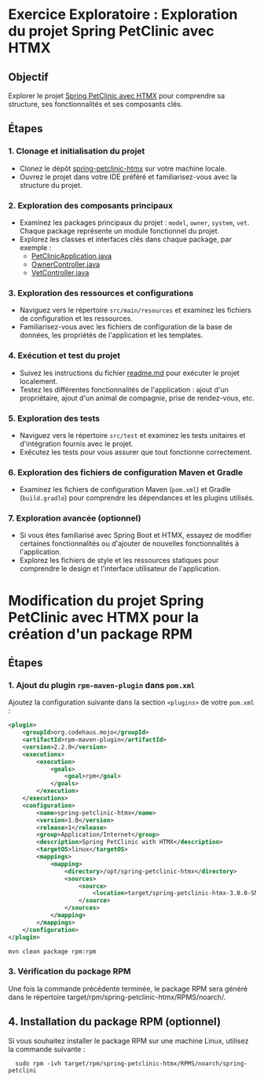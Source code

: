 # Exercice Exploratoire : Exploration du projet Spring PetClinic avec HTMX

## Objectif
Explorer le projet [Spring PetClinic avec HTMX](https://github.com/spring-petclinic/spring-petclinic-htmx) pour comprendre sa structure, ses fonctionnalités et ses composants clés.

## Étapes

### 1. Clonage et initialisation du projet
- Clonez le dépôt [spring-petclinic-htmx](https://github.com/spring-petclinic/spring-petclinic-htmx) sur votre machine locale.
- Ouvrez le projet dans votre IDE préféré et familiarisez-vous avec la structure du projet.

### 2. Exploration des composants principaux
- Examinez les packages principaux du projet : `model`, `owner`, `system`, `vet`. Chaque package représente un module fonctionnel du projet.
- Explorez les classes et interfaces clés dans chaque package, par exemple :
    - [PetClinicApplication.java](https://github.com/spring-petclinic/spring-petclinic-htmx/blob/main/src/main/java/org/springframework/samples/petclinic/PetClinicApplication.java)
    - [OwnerController.java](https://github.com/spring-petclinic/spring-petclinic-htmx/blob/main/src/main/java/org/springframework/samples/petclinic/owner/OwnerController.java)
    - [VetController.java](https://github.com/spring-petclinic/spring-petclinic-htmx/blob/main/src/main/java/org/springframework/samples/petclinic/vet/VetController.java)

### 3. Exploration des ressources et configurations
- Naviguez vers le répertoire `src/main/resources` et examinez les fichiers de configuration et les ressources.
- Familiarisez-vous avec les fichiers de configuration de la base de données, les propriétés de l'application et les templates.

### 4. Exécution et test du projet
- Suivez les instructions du fichier [readme.md](https://github.com/spring-petclinic/spring-petclinic-htmx/blob/main/readme.md) pour exécuter le projet localement.
- Testez les différentes fonctionnalités de l'application : ajout d'un propriétaire, ajout d'un animal de compagnie, prise de rendez-vous, etc.

### 5. Exploration des tests
- Naviguez vers le répertoire `src/test` et examinez les tests unitaires et d'intégration fournis avec le projet.
- Exécutez les tests pour vous assurer que tout fonctionne correctement.

### 6. Exploration des fichiers de configuration Maven et Gradle
- Examinez les fichiers de configuration Maven (`pom.xml`) et Gradle (`build.gradle`) pour comprendre les dépendances et les plugins utilisés.

### 7. Exploration avancée (optionnel)
- Si vous êtes familiarisé avec Spring Boot et HTMX, essayez de modifier certaines fonctionnalités ou d'ajouter de nouvelles fonctionnalités à l'application.
- Explorez les fichiers de style et les ressources statiques pour comprendre le design et l'interface utilisateur de l'application.

# Modification du projet Spring PetClinic avec HTMX pour la création d'un package RPM

## Étapes

### 1. Ajout du plugin `rpm-maven-plugin` dans `pom.xml`

Ajoutez la configuration suivante dans la section `<plugins>` de votre `pom.xml` :

```xml
<plugin>
    <groupId>org.codehaus.mojo</groupId>
    <artifactId>rpm-maven-plugin</artifactId>
    <version>2.2.0</version>
    <executions>
        <execution>
            <goals>
                <goal>rpm</goal>
            </goals>
        </execution>
    </executions>
    <configuration>
        <name>spring-petclinic-htmx</name>
        <version>1.0</version>
        <release>1</release>
        <group>Application/Internet</group>
        <description>Spring PetClinic with HTMX</description>
        <targetOS>linux</targetOS>
        <mappings>
            <mapping>
                <directory>/opt/spring-petclinic-htmx</directory>
                <sources>
                    <source>
                        <location>target/spring-petclinic-htmx-3.0.0-SNAPSHOT.jar</location>
                    </source>
                </sources>
            </mapping>
        </mappings>
    </configuration>
</plugin>
```

```bash 
mvn clean package rpm:rpm
```
### 3. Vérification du package RPM
Une fois la commande précédente terminée, le package RPM sera généré dans le répertoire target/rpm/spring-petclinic-htmx/RPMS/noarch/.

## 4. Installation du package RPM (optionnel)
Si vous souhaitez installer le package RPM sur une machine Linux, utilisez la commande suivante :

```
  sudo rpm -ivh target/rpm/spring-petclinic-htmx/RPMS/noarch/spring-petclini
```
